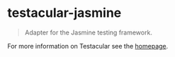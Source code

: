 # testacular-jasmine

> Adapter for the Jasmine testing framework.

For more information on Testacular see the [homepage].


[homepage]: http://testacular.github.com
